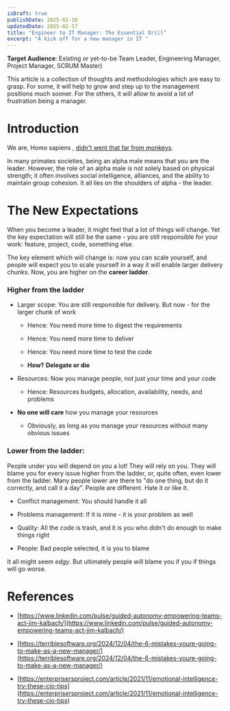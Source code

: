 ```yaml
---
isDraft: true
publishDate: 2025-02-10
updatedDate: 2025-02-17
title: "Engineer to IT Manager: The Essential Drill"
excerpt: "A kick off for a new manager in IT "
---
```

**Target Audience**: Existing or yet-to-be Team Leader, Engineering Manager, Project Manager, SCRUM Master)

This article is a collection of thoughts and methodologies which are easy to grasp. For some, it will help to grow and step up to the management positions much sooner. For the others, it will allow to avoid a lot of frustration being a manager.

# Introduction

We are, Homo sapiens , [didn't went that far from monkeys](https://pmc.ncbi.nlm.nih.gov/articles/PMC6665774/).

In many primates societies, being an alpha male means that you are the leader. However, the role of an alpha male is not solely based on physical strength; it often involves social intelligence, alliances, and the ability to maintain group cohesion. It all lies on the shoulders of alpha - the leader.

# The New Expectations

When you become a leader, it might feel that a lot of things will change. Yet the key expectation will still be the same - you are still responsible for your work: feature, project, code, something else.

The key element which will change is: now you can scale yourself, and people will expect you to scale yourself in a way it will enable larger delivery chunks. Now, you are higher on the **career ladder**.

### Higher from the ladder

*   Larger scope: You are still responsible for delivery. But now - for the larger chunk of work
    
    *   Hence: You need more time to digest the requirements
        
    *   Hence: You need more time to deliver
        
    *   Hence: You need more time to test the code
        
    *   **How?** **Delegate or die**
        
*   Resources: Now you manage people, not just your time and your code
    
    *   Hence: Resources budgets, allocation, availability, needs, and problems
        
*   **No one will care** how you manage your resources
    
    *   Obviously, as long as you manage your resources without many obvious issues
        

### Lower from the ladder:

People under you will depend on you a lot! They will rely on you. They will blame you for every issue higher from the ladder, or, quite often, even lower from the ladder. Many people lower are there to "do one thing, but do it correctly, and call it a day". People are different. Hate it or like it.

*   Conflict management: You should handle it all
    
*   Problems management: If it is mine - it is your problem as well
    
*   Quality: All the code is trash, and it is you who didn't do enough to make things right
    
*   People: Bad people selected, it is you to blame
    

It all might seem _edgy_. But ultimately people will blame you if you if things will go worse.

# References

*   [https://www.linkedin.com/pulse/guided-autonomy-empowering-teams-act-jim-kalbach/](https://www.linkedin.com/pulse/guided-autonomy-empowering-teams-act-jim-kalbach/)
    
*   [https://terriblesoftware.org/2024/12/04/the-6-mistakes-youre-going-to-make-as-a-new-manager/](https://terriblesoftware.org/2024/12/04/the-6-mistakes-youre-going-to-make-as-a-new-manager/)
    
*   [https://enterprisersproject.com/article/2021/11/emotional-intelligence-try-these-cio-tips](https://enterprisersproject.com/article/2021/11/emotional-intelligence-try-these-cio-tips)